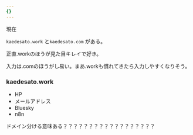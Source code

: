 ```yaml
---
{}
---
```

  

現在

`kaedesato.work` と`kaedesato.com` がある。

  

正直.workのほうが見た目キレイで好き。

入力は.comのほうがし易い。まあ.workも慣れてきたら入力しやすくなりそう。

  

### kaedesato.work

- HP
- メールアドレス
- Bluesky
- n8n

  

  

ドメイン分ける意味ある？？？？？？？？？？？？？？？？？？